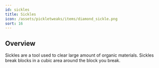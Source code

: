 ```yaml
---
id: sickles
title: Sickles
icon: /assets/pickletweaks/items/diamond_sickle.png
sort: 16
---
```


## Overview

Sickles are a tool used to clear large amount of organic materials. Sickles break blocks in a cubic area around the block you break.
